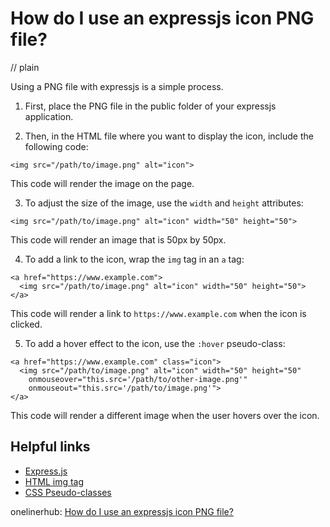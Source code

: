 # How do I use an expressjs icon PNG file?
// plain

Using a PNG file with expressjs is a simple process.

1. First, place the PNG file in the public folder of your expressjs application.

2. Then, in the HTML file where you want to display the icon, include the following code:
```
<img src="/path/to/image.png" alt="icon">
```
This code will render the image on the page.

3. To adjust the size of the image, use the `width` and `height` attributes:
```
<img src="/path/to/image.png" alt="icon" width="50" height="50">
```
This code will render an image that is 50px by 50px.

4. To add a link to the icon, wrap the `img` tag in an `a` tag:
```
<a href="https://www.example.com">
  <img src="/path/to/image.png" alt="icon" width="50" height="50">
</a>
```
This code will render a link to `https://www.example.com` when the icon is clicked.

5. To add a hover effect to the icon, use the `:hover` pseudo-class:
```
<a href="https://www.example.com" class="icon">
  <img src="/path/to/image.png" alt="icon" width="50" height="50"
    onmouseover="this.src='/path/to/other-image.png'"
    onmouseout="this.src='/path/to/image.png'">
</a>
```
This code will render a different image when the user hovers over the icon.

## Helpful links
- [Express.js](https://expressjs.com/)
- [HTML img tag](https://www.w3schools.com/tags/tag_img.asp)
- [CSS Pseudo-classes](https://developer.mozilla.org/en-US/docs/Web/CSS/Pseudo-classes)

onelinerhub: [How do I use an expressjs icon PNG file?](https://onelinerhub.com/expressjs/how-do-i-use-an-expressjs-icon-png-file)